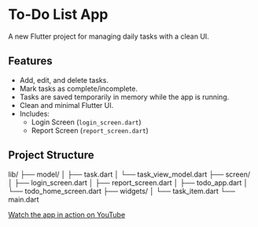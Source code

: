# To-Do List App

A new Flutter project for managing daily tasks with a clean UI.

## Features

- Add, edit, and delete tasks.
- Mark tasks as complete/incomplete.
- Tasks are saved temporarily in memory while the app is running.
- Clean and minimal Flutter UI.
- Includes:
  - Login Screen (`login_screen.dart`)
  - Report Screen (`report_screen.dart`)

##  Project Structure
lib/
├── model/
│ ├── task.dart
│ └── task_view_model.dart
├── screen/
│ ├── login_screen.dart
│ ├── report_screen.dart
│ ├── todo_app.dart
│ └── todo_home_screen.dart
├── widgets/
│ └── task_item.dart
└── main.dart

[Watch the app in action on YouTube](https://youtu.be/6lSsfeCn2bQ)


